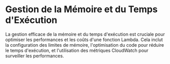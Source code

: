 # Gestion de la Mémoire et du Temps d'Exécution

La gestion efficace de la mémoire et du temps d'exécution est cruciale pour optimiser les performances et les coûts d'une fonction Lambda. Cela inclut la configuration des limites de mémoire, l'optimisation du code pour réduire le temps d'exécution, et l'utilisation des métriques CloudWatch pour surveiller les performances.
